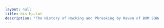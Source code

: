 ```yaml
---
layout: null
title: his-hp.txt
description: "The History of Hacking and Phreaking by Raven of BOM SQUAD"
---
```


